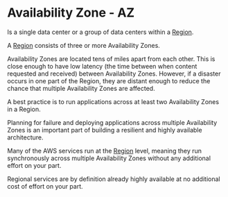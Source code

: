 # Availability Zone - AZ
Is a single data center or a group of data centers within a [Region](aws_region.md).

A [Region](aws_region.md) consists of three or more Availability Zones.

Availability Zones are located tens of miles apart from each other. This is close enough to have low latency (the time between when content requested and received) between Availability Zones. However, if a disaster occurs in one part of the Region, they are distant enough to reduce the chance that multiple Availability Zones are affected.

A best practice is to run applications across at least two Availability Zones in a Region.

Planning for failure and deploying applications across multiple Availability Zones is an important part of building a resilient and highly available architecture.

Many of the AWS services run at the [Region](aws_region.md) level, meaning they run synchronously across multiple Availability Zones without any additional effort on your part.

Regional services are by definition already highly available at no additional cost of effort on your part.
